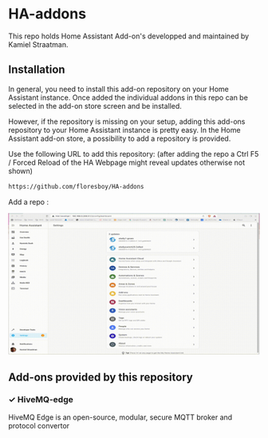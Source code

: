 # HA-addons
 This repo holds Home Assistant Add-on's developped and maintained by Kamiel Straatman.

## Installation

In general, you need to install this add-on repository on your
Home Assistant instance. Once added the individual addons in this repo can be selected 
in the add-on store screen and be installed.


However, if the repository is missing on your setup, adding this add-ons
repository to your Home Assistant instance is pretty easy. In the
Home Assistant add-on store, a possibility to add a repository is provided.

Use the following URL to add this repository:
(after adding the repo a Ctrl F5 / Forced Reload of the HA Webpage might reveal updates otherwise not shown)

```txt
https://github.com/floresboy/HA-addons
```

Add a repo :

![alt text][logo]

[logo]: Media/AddHARepo.gif  "Logo Title Text 2"

## Add-ons provided by this repository

### &#10003; HiveMQ-edge
HiveMQ Edge is an open-source, modular, secure MQTT broker and protocol convertor
